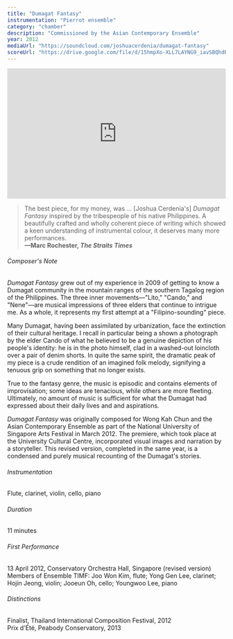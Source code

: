 ```yaml
---
title: "Dumagat Fantasy"
instrumentation: "Pierrot ensemble"
category: "chamber"
description: "Commissioned by the Asian Contemporary Ensemble"
year: 2012
mediaUrl: "https://soundcloud.com/joshuacerdenia/dumagat-fantasy"
scoreUrl: "https://drive.google.com/file/d/15hmpXo-XLL7LAYNG9_iavSBQhdBpZzn_/view?usp=sharing"
---
```


<iframe class="mb-3" src="https://w.soundcloud.com/player/?url=https%3A//api.soundcloud.com/tracks/43315110&amp;auto_play=false&amp;hide_related=false&amp;show_comments=false&amp;show_user=true&amp;show_reposts=false&amp;visual=true" width="100%" height="300" frameborder="no" scrolling="no"></iframe>

>The best piece, for my money, was ... [Joshua Cerdenia's] _Dumagat Fantasy_
inspired by the tribespeople of his native Philippines. A beautifully crafted and wholly coherent piece of writing which showed a keen understanding of instrumental colour, it deserves many more performances.\
**—Marc Rochester, _The Straits Times_**

###### Composer's Note

_Dumagat Fantasy_ grew out of my experience in 2009 of getting to know a Dumagat community in the mountain ranges of the southern Tagalog region of the Philippines. The three inner movements—"Lito," "Cando," and "Nene"—are musical impressions of three elders that continue to intrigue me. As a whole, it represents my first attempt at a "Filipino-sounding" piece. 

Many Dumagat, having been assimilated by urbanization, face the extinction of their cultural heritage. I recall in particular being a shown a photograph by the elder Cando of what he believed to be a genuine depiction of his people's identity: he is in the photo himself, clad in a washed-out loincloth over a pair of denim shorts. In quite the same spirit, the dramatic peak of my piece is a crude rendition of an imagined folk melody, signifying a tenuous grip on something that no longer exists.

True to the fantasy genre, the music is episodic and contains elements of improvisation; some ideas are tenacious, while others are more fleeting. Ultimately, no amount of music is sufficient for what the Dumagat had expressed about their daily lives and and aspirations.

_Dumagat Fantasy_ was originally composed for Wong Kah Chun and the Asian Contemporary Ensemble as part of the National University of Singapore Arts Festival in March 2012. The premiere, which took place at the University Cultural Centre, incorporated visual images and narration by a storyteller. This revised version, completed in the same year, is a condensed and purely musical recounting of the Dumagat's stories.

###### Instrumentation

Flute, clarinet, violin, cello, piano

###### Duration

11 minutes

###### First Performance

13 April 2012, Conservatory Orchestra Hall, Singapore (revised version)\
Members of Ensemble TIMF: Joo Won Kim, flute; Yong Gen Lee, clarinet; Hojin Jeong, violin; Jooeun Oh, cello; Youngwoo Lee, piano

###### Distinctions
Finalist, Thailand International Composition Festival, 2012\
Prix d'Été, Peabody Conservatory, 2013